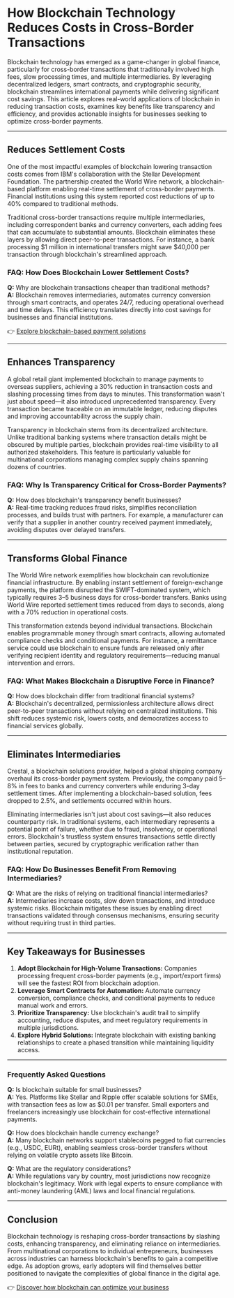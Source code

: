 # How Blockchain Technology Reduces Costs in Cross-Border Transactions

Blockchain technology has emerged as a game-changer in global finance, particularly for cross-border transactions that traditionally involved high fees, slow processing times, and multiple intermediaries. By leveraging decentralized ledgers, smart contracts, and cryptographic security, blockchain streamlines international payments while delivering significant cost savings. This article explores real-world applications of blockchain in reducing transaction costs, examines key benefits like transparency and efficiency, and provides actionable insights for businesses seeking to optimize cross-border payments.

---

## Reduces Settlement Costs

One of the most impactful examples of blockchain lowering transaction costs comes from IBM's collaboration with the Stellar Development Foundation. The partnership created the World Wire network, a blockchain-based platform enabling real-time settlement of cross-border payments. Financial institutions using this system reported cost reductions of up to 40% compared to traditional methods.

Traditional cross-border transactions require multiple intermediaries, including correspondent banks and currency converters, each adding fees that can accumulate to substantial amounts. Blockchain eliminates these layers by allowing direct peer-to-peer transactions. For instance, a bank processing $1 million in international transfers might save $40,000 per transaction through blockchain's streamlined approach.

### FAQ: How Does Blockchain Lower Settlement Costs?
**Q:** Why are blockchain transactions cheaper than traditional methods?  
**A:** Blockchain removes intermediaries, automates currency conversion through smart contracts, and operates 24/7, reducing operational overhead and time delays. This efficiency translates directly into cost savings for businesses and financial institutions.

👉 [Explore blockchain-based payment solutions](https://bit.ly/okx-bonus)

---

## Enhances Transparency

A global retail giant implemented blockchain to manage payments to overseas suppliers, achieving a 30% reduction in transaction costs and slashing processing times from days to minutes. This transformation wasn't just about speed—it also introduced unprecedented transparency. Every transaction became traceable on an immutable ledger, reducing disputes and improving accountability across the supply chain.

Transparency in blockchain stems from its decentralized architecture. Unlike traditional banking systems where transaction details might be obscured by multiple parties, blockchain provides real-time visibility to all authorized stakeholders. This feature is particularly valuable for multinational corporations managing complex supply chains spanning dozens of countries.

### FAQ: Why Is Transparency Critical for Cross-Border Payments?
**Q:** How does blockchain's transparency benefit businesses?  
**A:** Real-time tracking reduces fraud risks, simplifies reconciliation processes, and builds trust with partners. For example, a manufacturer can verify that a supplier in another country received payment immediately, avoiding disputes over delayed transfers.

---

## Transforms Global Finance

The World Wire network exemplifies how blockchain can revolutionize financial infrastructure. By enabling instant settlement of foreign-exchange payments, the platform disrupted the SWIFT-dominated system, which typically requires 3–5 business days for cross-border transfers. Banks using World Wire reported settlement times reduced from days to seconds, along with a 70% reduction in operational costs.

This transformation extends beyond individual transactions. Blockchain enables programmable money through smart contracts, allowing automated compliance checks and conditional payments. For instance, a remittance service could use blockchain to ensure funds are released only after verifying recipient identity and regulatory requirements—reducing manual intervention and errors.

### FAQ: What Makes Blockchain a Disruptive Force in Finance?
**Q:** How does blockchain differ from traditional financial systems?  
**A:** Blockchain's decentralized, permissionless architecture allows direct peer-to-peer transactions without relying on centralized institutions. This shift reduces systemic risk, lowers costs, and democratizes access to financial services globally.

---

## Eliminates Intermediaries

Crestal, a blockchain solutions provider, helped a global shipping company overhaul its cross-border payment system. Previously, the company paid 5–8% in fees to banks and currency converters while enduring 3-day settlement times. After implementing a blockchain-based solution, fees dropped to 2.5%, and settlements occurred within hours.

Eliminating intermediaries isn't just about cost savings—it also reduces counterparty risk. In traditional systems, each intermediary represents a potential point of failure, whether due to fraud, insolvency, or operational errors. Blockchain's trustless system ensures transactions settle directly between parties, secured by cryptographic verification rather than institutional reputation.

### FAQ: How Do Businesses Benefit From Removing Intermediaries?
**Q:** What are the risks of relying on traditional financial intermediaries?  
**A:** Intermediaries increase costs, slow down transactions, and introduce systemic risks. Blockchain mitigates these issues by enabling direct transactions validated through consensus mechanisms, ensuring security without requiring trust in third parties.

---

## Key Takeaways for Businesses

1. **Adopt Blockchain for High-Volume Transactions:** Companies processing frequent cross-border payments (e.g., import/export firms) will see the fastest ROI from blockchain adoption.
2. **Leverage Smart Contracts for Automation:** Automate currency conversion, compliance checks, and conditional payments to reduce manual work and errors.
3. **Prioritize Transparency:** Use blockchain's audit trail to simplify accounting, reduce disputes, and meet regulatory requirements in multiple jurisdictions.
4. **Explore Hybrid Solutions:** Integrate blockchain with existing banking relationships to create a phased transition while maintaining liquidity access.

---

### Frequently Asked Questions

**Q:** Is blockchain suitable for small businesses?  
**A:** Yes. Platforms like Stellar and Ripple offer scalable solutions for SMEs, with transaction fees as low as $0.01 per transfer. Small exporters and freelancers increasingly use blockchain for cost-effective international payments.

**Q:** How does blockchain handle currency exchange?  
**A:** Many blockchain networks support stablecoins pegged to fiat currencies (e.g., USDC, EURt), enabling seamless cross-border transfers without relying on volatile crypto assets like Bitcoin.

**Q:** What are the regulatory considerations?  
**A:** While regulations vary by country, most jurisdictions now recognize blockchain's legitimacy. Work with legal experts to ensure compliance with anti-money laundering (AML) laws and local financial regulations.

---

## Conclusion

Blockchain technology is reshaping cross-border transactions by slashing costs, enhancing transparency, and eliminating reliance on intermediaries. From multinational corporations to individual entrepreneurs, businesses across industries can harness blockchain's benefits to gain a competitive edge. As adoption grows, early adopters will find themselves better positioned to navigate the complexities of global finance in the digital age.

👉 [Discover how blockchain can optimize your business](https://bit.ly/okx-bonus)